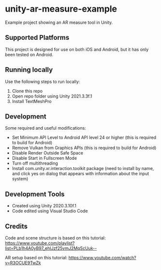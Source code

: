 # unity-ar-measure-example
Example project showing an AR measure tool in Unity.

## Supported Platforms
This project is designed for use on both iOS and Android, but it has only been tested on Android.

## Running locally
Use the following steps to run locally:
1. Clone this repo
2. Open repo folder using Unity 2021.3.3f.1
3. Install TextMeshPro

## Development
Some required and useful modifications:
- Set Minimum API Level to Android API level 24 or higher (this is required to build for Android)
- Remove Vulkan from Graphics APIs (this is required to build for Android)
- Disable Render Outside Safe Space
- Disable Start in Fullscreen Mode
- Turn off multithreading
- Install com.unity.xr.interaction.toolkit package (need to install by name, and click yes on dialog that appears with information about the input system)

## Development Tools
- Created using Unity 2020.3.10f.1
- Code edited using Visual Studio Code

## Credits
Code and scene structure is based on this tutorial:
https://www.youtube.com/playlist?list=PLb1h4A0yB97_ehIJzf25vmJ2MqScUuk--

AR setup based on this tutorial:
https://www.youtube.com/watch?v=R3OCUE9TwZk


